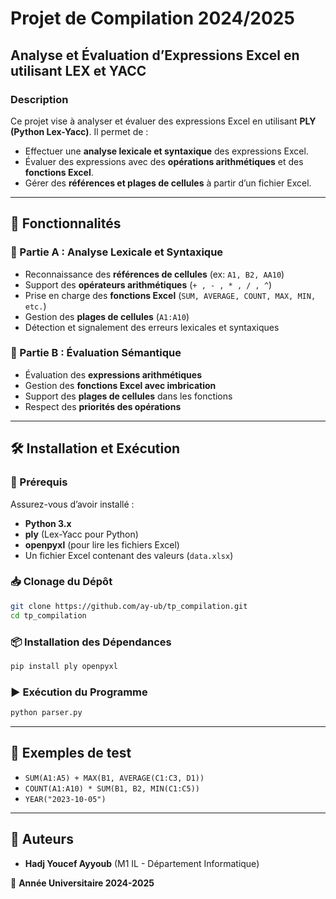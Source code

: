 # Projet de Compilation 2024/2025

## Analyse et Évaluation d’Expressions Excel en utilisant LEX et YACC

### Description

Ce projet vise à analyser et évaluer des expressions Excel en utilisant **PLY (Python Lex-Yacc)**. Il permet de :

- Effectuer une **analyse lexicale et syntaxique** des expressions Excel.
- Évaluer des expressions avec des **opérations arithmétiques** et des **fonctions Excel**.
- Gérer des **références et plages de cellules** à partir d’un fichier Excel.

---

## 📌 Fonctionnalités

### 🔹 Partie A : Analyse Lexicale et Syntaxique

- Reconnaissance des **références de cellules** (ex: `A1, B2, AA10`)
- Support des **opérateurs arithmétiques** (`+ , - , * , / , ^`)
- Prise en charge des **fonctions Excel** (`SUM, AVERAGE, COUNT, MAX, MIN, etc.`)
- Gestion des **plages de cellules** (`A1:A10`)
- Détection et signalement des erreurs lexicales et syntaxiques

### 🔹 Partie B : Évaluation Sémantique

- Évaluation des **expressions arithmétiques**
- Gestion des **fonctions Excel avec imbrication**
- Support des **plages de cellules** dans les fonctions
- Respect des **priorités des opérations**

---

## 🛠 Installation et Exécution

### 📌 Prérequis

Assurez-vous d’avoir installé :

- **Python 3.x**
- **ply** (Lex-Yacc pour Python)
- **openpyxl** (pour lire les fichiers Excel)
- Un fichier Excel contenant des valeurs (`data.xlsx`)

### 📥 Clonage du Dépôt

```bash
git clone https://github.com/ay-ub/tp_compilation.git
cd tp_compilation
```

### 📦 Installation des Dépendances

```bash
pip install ply openpyxl
```

### ▶️ Exécution du Programme

```bash
python parser.py
```

---

## 📌 Exemples de test

- `SUM(A1:A5) + MAX(B1, AVERAGE(C1:C3, D1))`
- `COUNT(A1:A10) * SUM(B1, B2, MIN(C1:C5))`
- `YEAR("2023-10-05")`

---

## 📌 Auteurs

- **Hadj Youcef Ayyoub** (M1 IL - Département Informatique)

📅 **Année Universitaire 2024-2025**
